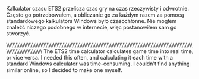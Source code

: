Kalkulator czasu ETS2 przelicza czas gry na czas rzeczywisty i odwrotnie. Często go potrzebowałem, a obliczanie go za każdym razem za pomocą standardowego kalkulatora Windows było czasochłonne. Nie mogłem znaleźć niczego podobnego w internecie, więc postanowiłem sam go stworzyć.

\\\\\\\\\\\\\\\\\\\\\\\\\\\\\\\\\\\\\\\\\\\\\\\\\\\\\\\\\\\\\\\\\\\\\\\\\\\\\\\\\\\\\\\\\\\\\\\\\\\\\\\\\\\\\\\\\\\\\\\\\\\\\\\\\\\\\\\\\\\\\\\\\\\\\\\\\\\\\\\\\\\\\\\\\\\\\\\\\\\\\\\\\\\\\\\\\\\\\\\\\\\\\\\\\\\\\\\\\\\\\\\\\\\\\\\\\\\\\\\\\\\\\\\\\\\\\\\\\\\\\\\\\\\\\\\\\\
The ETS2 time calculator calculates game time into real time, or vice versa. I needed this often, and calculating it each time with a standard Windows calculator was time-consuming. I couldn't find anything similar online, so I decided to make one myself.
